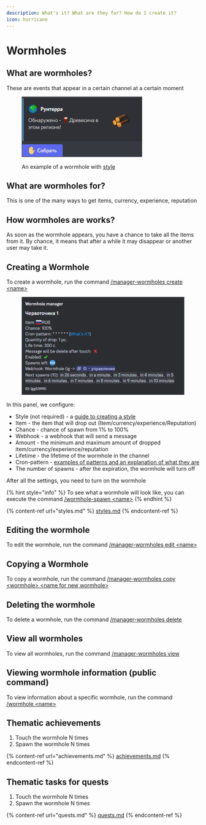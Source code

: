```yaml
---
description: What's it? What are they for? How do I create it?
icon: hurricane
---
```


# Wormholes

## What are wormholes?

These are events that appear in a certain channel at a certain moment

<figure><img src="../.gitbook/assets/image (1).png" alt=""><figcaption><p>An example of a wormhole with <a href="styles.md">style</a></p></figcaption></figure>

## What are wormholes for?

This is one of the many ways to get items, currency, experience, reputation

## How wormholes are works?

As soon as the wormhole appears, you have a chance to take all the items from it. By chance, it means that after a while it may disappear or another user may take it.

## Creating a Wormhole

To create a wormhole, run the command [/manager-wormholes create \<name>](../commands/admins.md)

<figure><img src="../.gitbook/assets/image.png" alt=""><figcaption></figcaption></figure>

In this panel, we configure:

* Style (not required) - a [guide to creating a style](styles.md)
* Item - the item that will drop out (Item/currency/experience/Reputation)
* Chance - chance of spawn from 1% to 100%
* Webhook - a webhook that will send a message
* Amount - the minimum and maximum amount of dropped item/currency/experience/reputation
* Lifetime - the lifetime of the wormhole in the channel
* Cron-pattern - [examples of patterns and an explanation of what they are](cron-patterns.md)
* The number of spawns - after the expiration, the wormhole will turn off

After all the settings, you need to turn on the wormhole

{% hint style="info" %}
To see what a wormhole will look like, you can execute the command [/wormhole-spawn \<name>](../commands/admins.md)
{% endhint %}

{% content-ref url="styles.md" %}
[styles.md](styles.md)
{% endcontent-ref %}

## Editing the wormhole

To edit the wormhole, run the command [/manager-wormholes edit \<name>](../commands/admins.md)

## Copying a Wormhole

To copy a wormhole, run the command [/manager-wormholes copy \<wormhole> \<name for new wormhole>](../commands/admins.md)

## Deleting the wormhole

To delete a wormhole, run the command [/manager-wormholes delete](../commands/admins.md)

## View all wormholes

To view all wormholes, run the command [/manager-wormholes view](../commands/admins.md)

## Viewing wormhole information (public command)

To view information about a specific wormhole, run the command [/wormhole \<name>](../commands/general.md)

## Thematic achievements

1. Touch the wormhole N times
2. Spawn the wormhole N times

{% content-ref url="achievements.md" %}
[achievements.md](achievements.md)
{% endcontent-ref %}

## Thematic tasks for quests

1. Touch the wormhole N times
2. Spawn the wormhole N times

{% content-ref url="quests.md" %}
[quests.md](quests.md)
{% endcontent-ref %}
